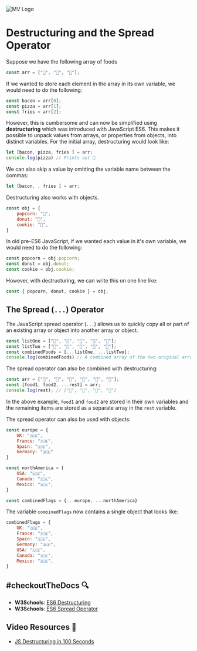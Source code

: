 ![MV Logo](../../../logo.jpg)

# Destructuring and the Spread Operator

Suppose we have the following array of foods

```javascript
const arr = ["🥓", "🍕", "🍟"];
```

If we wanted to store each element in the array in its own variable, we would need to do the following:

```javascript
const bacon = arr[0];
const pizza = arr[1];
const fries = arr[2];
```

However, this is cumbersome and can now be simplified using **destructuring** which was introduced with JavaScript ES6. This makes it possible to unpack values from arrays, or properties from objects, into distinct variables. For the initial array, destructuring would look like:

```javascript
let [bacon, pizza, fries ] = arr;
console.log(pizza) // Prints out 🍕
```

We can also skip a value by omitting the variable name between the commas:
```javascript
let [bacon, , fries ] = arr;
```

Destructuring also works with objects. 

```javascript
const obj = {
    popcorn: "🍿",
    donut: "🍩",
    cookie: "🍪",
}
```

In old pre-ES6 JavaScript, if we wanted each value in it's own variable, we would need to do the following:

```javascript
const popcorn = obj.popcorn;
const donut = obj.donut;
const cookie = obj.cookie;
```

However, with destructuring, we can write this on one line like:
```javascript
const { popcorn, donut, cookie } = obj;
```

## The Spread (`...`) Operator

The JavaScript spread operator (`...`) allows us to quickly copy all or part of an existing array or object into another array or object.

```javascript
const listOne = ["🍔", "🍟", "🍕", "🌮", "🍩"];
const listTwo = ["🍱", "🍲", "🍛", "🍤", "🥩"];
const combinedFoods = [...listOne, ...listTwo];
console.log(combinedFoods) // A combined array of the two original arrays: ["🍔", "🍟", "🍕", "🌮", "🍩", "🍱", "🍲", "🍛", "🍤", "🥩"]
```

The spread operator can also be combined with destructuring:

```javascript
const arr = ["🍇", "🍈", "🍉", "🍊", "🍋", "🍌"];
const [food1, food2, ...rest] = arr;
console.log(rest); // ["🍉", "🍊", "🍋", "🍌"]
```

In the above example, `food1` and `food2` are stored in their own variables and the remaining items are stored as a separate array in the `rest` variable.

The spread operator can also be used with objects:

```javascript
const europe = {
    UK: "🇬🇧",
    France: "🇫🇷", 
    Spain: "🇪🇸",
    Germany: "🇩🇪"
}

const northAmerica = {
    USA: "🇺🇸",
    Canada: "🇨🇦",
    Mexico: "🇲🇽",
}

const combinedFlags = {...europe, ...northAmerica}
```

The variable `combinedFlags` now contains a single object that looks like:
```javascript
combinedFlags = {
    UK: "🇬🇧",
    France: "🇫🇷", 
    Spain: "🇪🇸",
    Germany: "🇩🇪",
    USA: "🇺🇸",
    Canada: "🇨🇦",
    Mexico: "🇲🇽",
}
```

## #checkoutTheDocs 🔍
- **W3Schools**: [ES6 Destructuring](https://www.w3schools.com/react/react_es6_destructuring.asp)
- **W3Schools**: [ES6 Spread Operator](https://www.w3schools.com/react/react_es6_spread.asp)

## Video Resources 🎥
- [JS Destructuring in 100 Seconds](https://www.youtube.com/watch?v=a3KHBqH7njs)